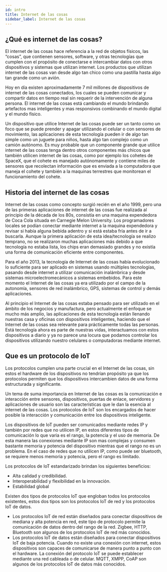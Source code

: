 ```yaml
---
id: intro
title: Internet de las cosas
sidebar_label: Internet de las cosas
---
```


## ¿Qué es internet de las cosas?

El internet de las cosas hace referencia a la red de objetos físicos, las “cosas”, que contienen sensores, software, y otras tecnologías que cumplen con el propósito de conectarse e intercambiar datos con otros dispositivos y sistemas que utilizan internet. Los productos que utilizan internet de las cosas van desde algo tan chico como una pastilla hasta algo tan grande como un avión.

Hoy en día existen aproximadamente 7 mil millones de dispositivos de internet de las cosas conectados, los cuales se pueden comunicar y compartir datos en tiempo real sin requerir de la intervención de alguna persona. El internet de las cosas está cambiando el mundo brindando artefactos mas inteligentes y mas responsivos combinando el mundo digital y el mundo físico.

Un dispositivo que utilice Internet de las cosas puede ser un tanto como un foco que se puede prender y apagar utilizando el celular o con sensores de movimiento, las aplicaciones de esta tecnología pueden ir de algo tan simple como un juguete para niños, hasta algo tan complejo como un camión autónomo. Es muy probable que un componente grande que utilice internet de las cosas tenga dentro otros componentes más chicos que también utilicen internet de las cosas, como por ejemplo los cohetes de SpaceX, que el cohete es manejado autónomamente y contiene miles de sensores que recolectan información que es enviada a la computadora que maneja el cohete y también a la maquinas terrestres que monitorean el funcionamiento del cohete.

## Historia del internet de las cosas

Internet de las cosas como concepto surgió recién en el año 1999, pero una de las primeras aplicaciones de internet de las cosas fue realizada al principio de la década de los 80s, consistía en una maquina expendedora de Coca Cola situada en Carnegie Melon University. Los programadores locales se podían conectar mediante internet a la maquina expendedora y revisar si había alguna bebida adentro y si está estaba fría antes de ir a buscarla. Aunque la primera aplicación de esta idea/tecnología se realizo temprano, no se realizaron muchas aplicaciones más debido a que tecnología no estaba lista, los chips eran demasiado grandes y no existía una forma de comunicación eficiente entre componentes.

Para el año 2013, la tecnología de Internet de las cosas había evolucionado lo suficiente para ser aplicado en sistemas usando múltiples tecnologías, pasando desde internet a utilizar comunicación inalámbrica y desde sistemas microelectromecánicos a sistemas embebidos. Para este momento el Internet de las cosas ya era utilizado por el campo de la autonomía, sensores de red inalámbrico, GPS, sistemas de control y demás aplicaciones.

Al principio el Internet de las cosas estaba pensado para ser utilizado en el ámbito de los negocios y manufactura, pero actualmente el enfoque se mucho más amplio, las aplicaciones de esta tecnología están llenando nuestras casa y oficinas con dispositivos inteligentes, haciendo que el Internet de las cosas sea relevante para prácticamente todas las personas. Está tecnología ahora es parte de nuestras vidas, interactuamos con estos dispositivos a diario y ya no parece una locura que podamos controlar los dispositivos utilizando nuestro celulares o computadoras mediante internet.

## Que es un protocolo de IoT

Los protocolos cumplen una parte crucial en el Internet de las cosas, sin estos el hardware de los dispositivos no tendrían propósito ya que los protocolos permiten que los dispositivos intercambien datos de una forma estructurada y significante.

Un tema de suma importancia en Internet de las cosas es la comunicación e interacción entre sensores, dispositivos, puertas de enlace, servidores y aplicaciones de usuario son las características que le dan la esencia al internet de las cosas. Los protocolos de IoT son los encargados de hacer posible la interacción y comunicación entre los dispositivos inteligente.

Los dispositivos de IoT pueden ser comunicados mediante redes IP y también por redes que no utilicen IP, en estos diferentes tipos de comunicación lo que varia es el rango, la potencia y el uso de memoria. De esta manera las conexiones mediante IP son mas complejas y consumen bastante memoria y potencia del dispositivo mientras que el rango no es un problema. En el caso de redes que no utilicen IP, como puede ser bluetooth, se requiere menos memoria y potencia, pero el rango es limitado.

Los protocolos de IoT estandarizado brindan los siguientes beneficios:
-	Alta calidad y credibilidad.
-	Interoperabilidad y flexibilidad en la innovación.
-	Estabilidad global

Existen dos tipos de protocolos IoT que engloban todos los protocolos existentes, estos dos tipos son los protocolos IoT de red y los protocolos IoT de datos. 
-   Los protocolos IoT de red están diseñados para conectar dispositivos de mediana y alta potencia en red, este tipo de protocolo permite la comunicación de datos dentro del rango de la red. Zigbee, HTTP, Bluetooth son algunos de los protocolos IoT de red más conocidos. 
-   Los protocolos IoT de datos están diseñados para conectar dispositivos IoT de baja potencia. Cuando no existe una conexión con internet, estos dispositivos son capaces de comunicarse de manera punto a punto con el hardware. La conexión del protocolo IoT se puede establecer mediante una red cableada o de celular. MQTT, XMPP, CoAP son algunos de los protocolos IoT de datos más conocidos.

